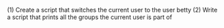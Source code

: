 (1) Create a script that switches the current user to the user betty
(2) Write a script that prints all the groups the current user is part of

